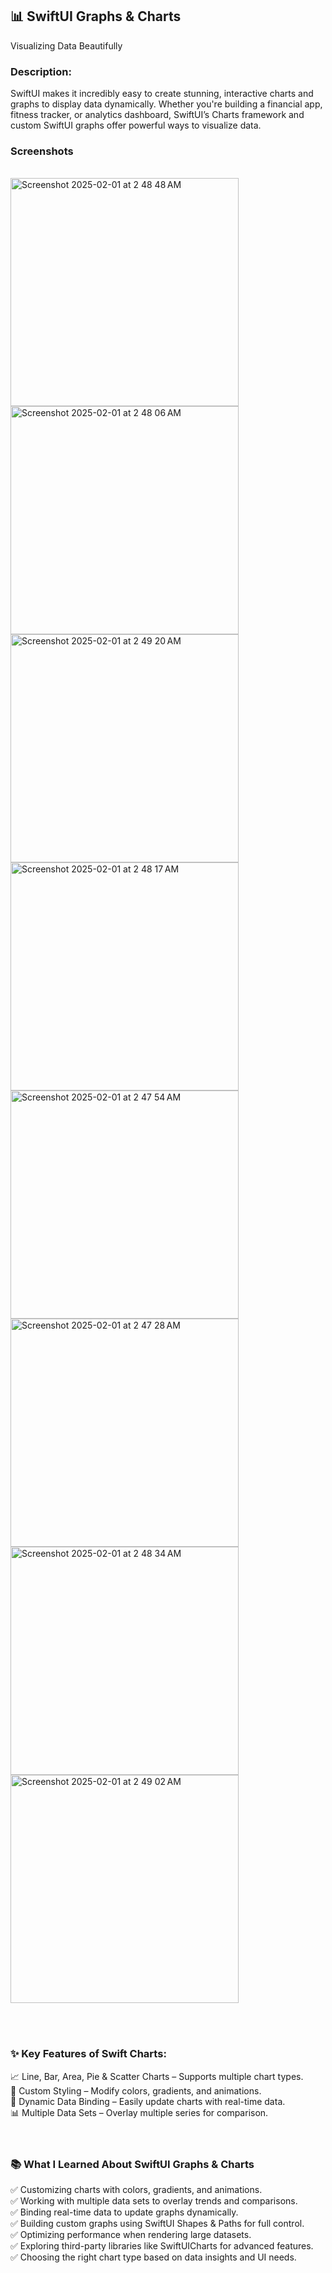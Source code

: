 <h2>📊 SwiftUI Graphs & Charts</h2>
Visualizing Data Beautifully<br>
<h3> Description:</h3>
SwiftUI makes it incredibly easy to create stunning, interactive charts and graphs to display data dynamically. Whether you're building a financial app, fitness tracker, or analytics dashboard, SwiftUI’s Charts framework and custom SwiftUI graphs offer powerful ways to visualize data.
<h3>Screenshots </h3><br>
<img width="365" alt="Screenshot 2025-02-01 at 2 48 48 AM" src="https://github.com/user-attachments/assets/e9adfc6c-4dab-44fc-b425-6cad23ef94a6" />
<img width="365" alt="Screenshot 2025-02-01 at 2 48 06 AM" src="https://github.com/user-attachments/assets/8ba7f997-7b1e-4ea8-9ef2-73e83e5e8b81" />
<img width="365" alt="Screenshot 2025-02-01 at 2 49 20 AM" src="https://github.com/user-attachments/assets/cb6643c1-052c-4242-a11f-3820cd939e64" />
<img width="365" alt="Screenshot 2025-02-01 at 2 48 17 AM" src="https://github.com/user-attachments/assets/f00605e4-74f9-4b00-82dc-1d3c991034ce" />
<img width="365" alt="Screenshot 2025-02-01 at 2 47 54 AM" src="https://github.com/user-attachments/assets/becec66a-30b6-4e52-89b6-40a742b334d6" />
<img width="365" alt="Screenshot 2025-02-01 at 2 47 28 AM" src="https://github.com/user-attachments/assets/22589261-82eb-4769-bd2a-5fe71739ca86" />
<img width="365" alt="Screenshot 2025-02-01 at 2 48 34 AM" src="https://github.com/user-attachments/assets/874988ca-02fd-46bc-8ae9-176e04c51030" />
<img width="365" alt="Screenshot 2025-02-01 at 2 49 02 AM" src="https://github.com/user-attachments/assets/3269e5d6-9b15-4c80-9214-b7adf595382c" />

<br><br>

<h3>✨ Key Features of Swift Charts:</h3>
📈 Line, Bar, Area, Pie & Scatter Charts – Supports multiple chart types.<br>
🎨 Custom Styling – Modify colors, gradients, and animations.<br>
🔄 Dynamic Data Binding – Easily update charts with real-time data.<br>
📊 Multiple Data Sets – Overlay multiple series for comparison.<br>
<br><br>

<h3>📚 What I Learned About SwiftUI Graphs & Charts</h3>
✅ Customizing charts with colors, gradients, and animations.<br>
✅ Working with multiple data sets to overlay trends and comparisons.<br>
✅ Binding real-time data to update graphs dynamically.<br>
✅ Building custom graphs using SwiftUI Shapes & Paths for full control.<br>
✅ Optimizing performance when rendering large datasets.<br>
✅ Exploring third-party libraries like SwiftUICharts for advanced features.<br>
✅ Choosing the right chart type based on data insights and UI needs.<br>
